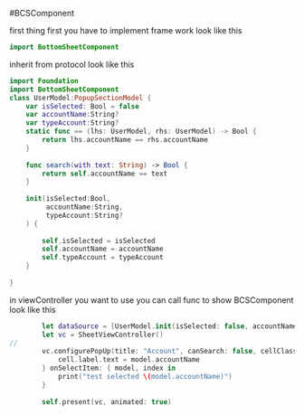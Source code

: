 #BCSComponent 

first thing first you have to implement frame work look like this 
```swift
import BottomSheetComponent

```
inherit from protocol look like this 
``` swift 
import Foundation
import BottomSheetComponent
class UserModel:PopupSectionModel {
    var isSelected: Bool = false
    var accountName:String?
    var typeAccount:String?
    static func == (lhs: UserModel, rhs: UserModel) -> Bool {
        return lhs.accountName == rhs.accountName
    }
    
    func search(with text: String) -> Bool {
        return self.accountName == text
    }
    
    init(isSelected:Bool,
         accountName:String,
         typeAccount:String?
    ) {
        
        self.isSelected = isSelected
        self.accountName = accountName
        self.typeAccount = typeAccount
    }
    
}
``` 

in viewController you want to use you can call func to show BCSComponent look like this 

``` swift 
        let dataSource = [UserModel.init(isSelected: false, accountName: "1010102002", typeAccount: "test"),UserModel.init(isSelected: false, accountName: "1010102002", typeAccount: "test"),UserModel.init(isSelected: false, accountName: "1010102002", typeAccount: "test"),UserModel.init(isSelected: false, accountName: "1010102002", typeAccount: "test")]
        let vc = SheetViewController()
//        
        vc.configurePopUp(title: "Account", canSearch: false, cellClass:BillSimpleCell.self , dataSource: dataSource) { [weak self] cell, model, index in
            cell.label.text = model.accountName
        } onSelectItem: { model, index in
            print("test selected \(model.accountName)")
        }
        
        self.present(vc, animated: true)


```


